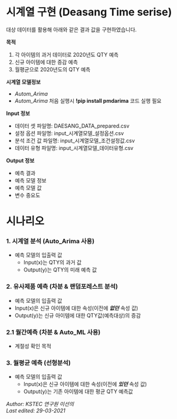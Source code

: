 # 시계열 구현 (Deasang Time serise)

대상 데이터를 활용해 아래와 같은 결과 값을 구현하였습니다.


**목적**
1. 각 아이템의 과거 데이터로 2020년도 QTY 예측
2. 신규 아이템에 대한 증감 예측
3. 월평균으로 2020년도의 QTY 예측

**시계열 모델정보**
- _Autom_Arima_
- _Autom_Arima_ 처음 실행시   **!pip install pmdarima** 코드 실행 필요

**Input 정보**
- 데이터 셋 파일명: DAESANG_DATA_prepared.csv
- 설정 옵션 파일명: input_시계열모델_설정옵션.csv
- 분석 조건 값 파일명: input_시계열모델_조건설정값.csv
- 데이터 유형 파일명: input_시계열모델_데이터유형.csv

**Output 정보**
- 예측 결과
- 예측 모델 정보
- 예측 모델 값
- 변수 중요도

# 시나리오

### 1. 시계열 분석 (Auto_Arima 사용)
- 예측 모델의 입출력 값
  - Input(x)는 QTY의 과거 값
  - Output(y)는 QTY의 미래 예측 값 


### 2. 유사제품 예측 (차분 & 랜덤포레스트 분석)
  - 예측 모델의 입출력 값
  - Input(x)은 신규 아이템에 대한 속성(이전에 **_없던_** 속성 값)
  - Output(y)는 신규 아이템에 대한 QTY값(예측대상)의 증감
 
  ### 2.1 월간예측 (차분 & Auto_ML 사용)
   - 계절성 확인 목적
 
### 3. 월평균 예측 (선형분석)
- 예측 모델의 입출력 값
  - Input(x)은 신규 아이템에 대한 속성(이전에 **_있던_** 속성 값)
  - Output(y)는 기존 아이템에 대한 평균 QTY 예측값 




*Author: KSTEC 연구원 이선의*   
*Last edited: 29-03-2021*
